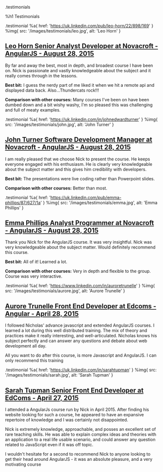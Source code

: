 
.testimonials


%h1 Testimonials

.testimonial
%a{ href: 'https://uk.linkedin.com/pub/leo-horn/22/898/169' }
%img{ src: '/images/testimonials/leo.jpg', alt: 'Leo Horn' }


## [Leo Horn Senior Analyst Developer at Novacroft - AngularJS - August 28, 2015](https://uk.linkedin.com/pub/leo-horn/22/898/169)

By far and away the best, most in depth, and broadest course I have been on. Nick is passionate and vastly knowledgeable about the subject and it really comes through in the lessons.

**Best bit:** I guess the nerdy part of me liked it when we hit a remote api and displayed data back. Also...Thundercats rock!!!

**Comparison with other courses:** Many courses I've been on have been dumbed down and a bit wishy washy, I'm so pleased this was challenging and full of meaty examples.

.testimonial
%a{ href: 'https://uk.linkedin.com/in/johnedwardturner' }
%img{ src: '/images/testimonials/john.jpg', alt: 'John Turner' }


## [John Turner Software Development Manager at Novacroft - AngularJS - August 28, 2015](https://uk.linkedin.com/in/johnedwardturner)

I am really pleased that we choose Nick to present the course.  He keeps everyone engaged with his enthusiasm.  He is clearly very knowledgeable about the subject matter and this gives him credibility with developers.

**Best bit:** The presentations were live coding rather than Powerpoint slides.

**Comparison with other courses:** Better than most.

.testimonial
%a{ href: 'https://uk.linkedin.com/pub/emma-phillips/87/627/1a' }
%img{ src: '/images/testimonials/emma.jpg', alt: 'Emma Phillips' }


## [Emma Phillips Analyst Programmer at Novacroft - AngularJS - August 28, 2015](https://uk.linkedin.com/pub/emma-phillips/87/627/1a)

Thank you Nick for the AngularJS course. It was very insightful. Nick was very knowledgeable about the subject matter. Would definitely recommend this course.

**Best bit:** All of it! Learned a lot.

**Comparison with other courses:** Very in depth and flexible to the group. Course was very interactive.

.testimonial
%a{ href: 'https://www.linkedin.com/in/auroretrunelle' }
%img{ src: '/images/testimonials/aurore.jpg', alt: 'Aurore Trunelle' }


## [Aurore Trunelle Front End Developer at Edcoms - Angular - April 28, 2015](https://www.linkedin.com/in/auroretrunelle)


I followed Nicholas' advance javascript and extended AngularJS courses. I learned a lot during this well distributed training. The mix of theory and practices make it really interesting, and well-articulated. Nicholas knows his subject perfectly and can answer any questions and debate about web development all day.

All you want to do after this course, is more Javascript and AngularJS. I can only recommend this training

.testimonial
%a{ href: 'https://uk.linkedin.com/in/sarahtupman' }
%img{ src: '/images/testimonials/sarah.jpg', alt: 'Sarah Tupman' }

## [Sarah Tupman Senior Front End Developer at EdComs - April 27, 2015](https://uk.linkedin.com/in/sarahtupman)

I attended a AngularJs course run by Nick in April 2015. After finding his website looking for such a course, he appeared to have an expansive repertoire of knowledge and I was certainly not disappointed.

Nick is extremely knowledge, approachable, and posses an excellent set of rare teaching skills. He was able to explain complex ideas and theories with an application to a real life usable scenario, and could answer any question related to JavaScript even if it was off topic.

I wouldn't hesitate for a second to recommend Nick to anyone looking to get their head around AngularJS - it was an absolute pleasure, and a very motivating course

